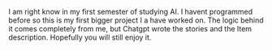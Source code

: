 I am right know in my first semester of studying AI. I havent programmed before so this is my first bigger project I a have worked on. 
The logic behind it comes completely from me, but Chatgpt wrote the stories and the Item description.
Hopefully you will still enjoy it.
